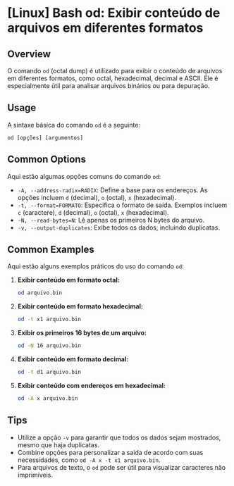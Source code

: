 # [Linux] Bash od: Exibir conteúdo de arquivos em diferentes formatos

## Overview
O comando `od` (octal dump) é utilizado para exibir o conteúdo de arquivos em diferentes formatos, como octal, hexadecimal, decimal e ASCII. Ele é especialmente útil para analisar arquivos binários ou para depuração.

## Usage
A sintaxe básica do comando `od` é a seguinte:

```
od [opções] [argumentos]
```

## Common Options
Aqui estão algumas opções comuns do comando `od`:

- `-A, --address-radix=RADIX`: Define a base para os endereços. As opções incluem `d` (decimal), `o` (octal), `x` (hexadecimal).
- `-t, --format=FORMATO`: Especifica o formato de saída. Exemplos incluem `c` (caractere), `d` (decimal), `o` (octal), `x` (hexadecimal).
- `-N, --read-bytes=N`: Lê apenas os primeiros N bytes do arquivo.
- `-v, --output-duplicates`: Exibe todos os dados, incluindo duplicatas.

## Common Examples
Aqui estão alguns exemplos práticos do uso do comando `od`:

1. **Exibir conteúdo em formato octal:**
   ```bash
   od arquivo.bin
   ```

2. **Exibir conteúdo em formato hexadecimal:**
   ```bash
   od -t x1 arquivo.bin
   ```

3. **Exibir os primeiros 16 bytes de um arquivo:**
   ```bash
   od -N 16 arquivo.bin
   ```

4. **Exibir conteúdo em formato decimal:**
   ```bash
   od -t d1 arquivo.bin
   ```

5. **Exibir conteúdo com endereços em hexadecimal:**
   ```bash
   od -A x arquivo.bin
   ```

## Tips
- Utilize a opção `-v` para garantir que todos os dados sejam mostrados, mesmo que haja duplicatas.
- Combine opções para personalizar a saída de acordo com suas necessidades, como `od -A x -t x1 arquivo.bin`.
- Para arquivos de texto, o `od` pode ser útil para visualizar caracteres não imprimíveis.